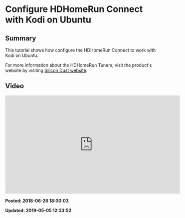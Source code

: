 # Configure HDHomeRun Connect with Kodi on Ubuntu

## Summary

This tutorial shows how configure the HDHomeRun Connect to work with Kodi on Ubuntu.
 
For more information about the HDHomeRun Tuners, visit the product's website by visiting 
<a href="https://www.silicondust.com" target="_blank">Silicon Dust website</a>.
 
## Video

<iframe width="560" height="315" src="https://www.youtube.com/embed/kKdLCw4fREA" frameborder="0" allow="autoplay; encrypted-media" allowfullscreen=""></iframe>

**Posted: 2018-06-26 18:00:03** 

**Updated: 2019-05-05 12:33:52** 


